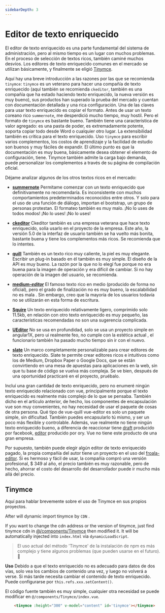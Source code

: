 ```yaml
---
sidebarDepth: 3
---
```


# Editor de texto enriquecido

El editor de texto enriquecido es una parte fundamental del sistema de administración, pero al mismo tiempo es un lugar con muchos problemas. En el proceso de selección de textos ricos, también caminé muchos desvíos. Los editores de texto enriquecido comunes en el mercado se utilizan básicamente, y finalmente se eligió [Tinymce](https://github.com/tinymce/tinymce).

Aquí hay una breve introducción a las razones por las que se recomienda `tinymce`: `tinymce` es un veterano para hacer una compañía de texto enriquecido (aquí también se recomienda `ckeditor`, también es una compañía que ha estado haciendo texto enriquecido, la nueva versión es muy bueno), sus productos han superado la prueba del mercado y cuentan con documentación detallada y una rica configuración. Una de las claves para usar texto enriquecido es copiar el formato. Antes de usar un texto coreano rico `summernote`, me desperdició mucho tiempo, muy hostil. Pero el formato de `tinymce` es bastante bueno. También tiene una característica de valor agregado: es una pasta de poder, es extremadamente potente, soporta copiar todo desde Word o cualquier otro lugar. La extensibilidad también es crítica para el texto enriquecido. Uso `tinymce` para escribir varios complementos, los costos de aprendizaje y la facilidad de estudio son buenos y muy fáciles de expandir. El último punto es que la documentación es muy buena, básicamente desea obtener el elemento de configuración, tiene. Tinymce también admite la carga bajo demanda, puede personalizar los complementos a través de su página de compilación oficial.

Déjame analizar algunos de los otros textos ricos en el mercado:

- **[summernote](https://github.com/summernote/summernote)** Permítame comenzar con un texto enriquecido que definitivamente no recomendaría. Es inconsistente con muchos comportamientos predeterminados reconocidos entre otros. Y solo para el uso de una función de diálogo, importan el bootstrap, un grupo de personas protestan. El formateo también es muy malo. ¡No lo uses de todos modos! ¡No lo uses! ¡No lo uses!

- **[ckeditor](https://github.com/galetahub/ckeditor)** Ckeditor también es una empresa veterana que hace texto enriquecido, solía ​​usarlo en el proyecto de la empresa. Este año, la versión 5.0 de la interfaz de usuario también se ha vuelto más bonita, bastante buena y tiene los complementos más ricos. Se recomienda que lo intentes.

- **[quill](https://github.com/quilljs/quill)** También es un texto rico muy caliente, la piel es muy elegante. Escribir un plug-in basado en él también es muy simple. El diseño de la API es muy bueno. La razón por la que no lo elegí fue porque no era buena para la imagen de operación y era difícil de cambiar. Si no hay operación de la imagen del usuario, se recomienda.

- **[medium-_editor_](https://github.com/yabwe/medium-editor)** El famoso texto rico en medio (producido de forma no oficial), pero el grado de finalización no es muy bueno, la escalabilidad no es mala . Sin embargo, creo que la mayoría de los usuarios todavía no se utilizarán en esta forma de escritura.

- **[Squire](https://github.com/neilj/Squire)** Un texto enriquecido relativamente ligero, comprimido solo 11.5kb, en relación con otro texto enriquecido es muy pequeño, las características recomendadas no son una sugerencia complicada.

- **[UEditor](http://ueditor.baidu.com/website/index.html)** No se usa en profundidad, solo se usa un proyecto simple en angular1X, pero ui realmente feo, no cumple con la estética actual , el funcionario también ha pasado mucho tiempo sin ir con el nuevo.

- **[slate](https://github.com/ianstormtaylor/slate)** Un marco completamente personalizable para crear editores de texto enriquecido. Slate te permite crear editores ricos e intuitivos como los de Medium, Dropbox Paper o Google Docs, que se están convirtiendo en una mesa de apuestas para aplicaciones en la web, sin que tu base de código se vuelva más compleja. Se ve bien, después de una oportunidad practicaré en el proyecto, pruébalo.

Incluí una gran cantidad de texto enriquecido, pero no enumeré ningún texto enriquecido relacionado con vue, principalmente porque el texto enriquecido es realmente más complejo de lo que se pensaba. También dicho en el artículo anterior, de hecho, los componentes de encapsulación vue son muy convenientes, no hay necesidad de usar el paquete de cosas de otra persona.
Qué tipo de vue-quill vue-editor es solo un paquete simple, sin dificultad. También puedes encapsularlo tú mismo, y ser un poco más flexible y controlable. Además, vue realmente no tiene ningún texto enriquecido bueno, a diferencia de reaccionar tiene [draft](https://github.com/facebook/draft-js) producido por facebook, [editor](https://github.com/ory/editor) producido por ory. Vue no tiene este producto de una gran empresa.

Por supuesto, también puede elegir algún editor de texto enriquecido pagado, la propia compañía del autor tiene un proyecto en el uso del [froala-editor](https://www.froala.com/wysiwyg-editor). Si es hermoso y fácil de usar, la compañía compró una versión profesional, $ 349 al año, el precio también es muy razonable, pero de hecho, ahorrar el costo del desarrollo del desarrollador puede ir mucho más allá del precio.

## Tinymce

Aquí para hablar brevemente sobre el uso de Tinymce en sus propios proyectos.

After <Badge text="v4.2.0+"/> will dynamic import tinymce by `CDN` .

If you want to change the cdn address or the version of tinymce, just find tinymce cdn in [@/components/Tinymce](https://github.com/PanJiaChen/doc-site/blob/master/src/components/Tinymce/index.vue) then modified it. It will be automatically injected into `index.html` via `dynamicLoadScript`.

> El uso actual del método 'Tinymce' de la instalación de npm es más complejo y tiene algunos problemas (que pueden usarse en el futuro). :space_invader:

**Uso**
Debido a que el texto enriquecido no es adecuado para datos de dos vías, solo vea los cambios de contenido una vez, y luego no volverá a verse. Si más tarde necesita cambiar el contenido de texto enriquecido. Puede configurarse por `this.refs.xxx.setContent()`.

El código fuente también es muy simple, cualquier otra necesidad se puede modificar en `@/components/Tinymce/index.vue`.

```html
    <tinymce :height="300" v-model="content" id='tinymce'></tinymce>
```
